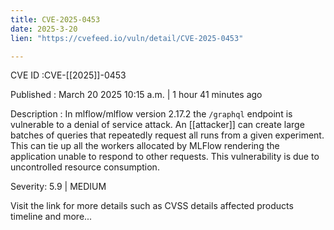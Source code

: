 ```yaml
---
title: CVE-2025-0453
date: 2025-3-20
lien: "https://cvefeed.io/vuln/detail/CVE-2025-0453"

---
```


CVE ID :CVE-[[2025]]-0453

Published :  March 20
2025
10:15 a.m. | 1 hour
41 minutes ago

Description : In mlflow/mlflow version 2.17.2
the `/graphql` endpoint is vulnerable to a denial of service attack. An [[attacker]] can create large batches of queries that repeatedly request all runs from a given experiment. This can tie up all the workers allocated by MLFlow
rendering the application unable to respond to other requests. This vulnerability is due to uncontrolled resource consumption.

Severity: 5.9 | MEDIUM

Visit the link for more details
such as CVSS details
affected products
timeline
and more...
